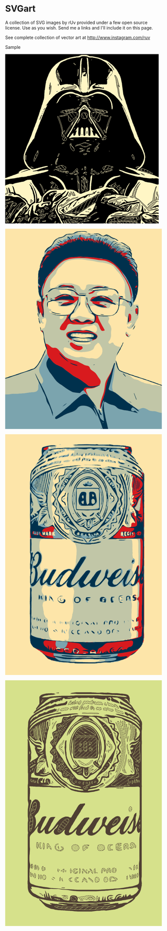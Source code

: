 # SVGart
A collection of SVG images by rUv provided under a few open source license. Use as you wish. Send me a links and I'll include it on this page.

See complete collection of vector art at http://www.instagram.com/ruv

Sample

![alt tag](https://github.com/ruvnet/SVGart/blob/master/png/darth.png?raw=true)

![alt tag](https://github.com/ruvnet/SVGart/blob/master/png/kim.png?raw=true)

![alt tag](https://github.com/ruvnet/SVGart/blob/master/png/can1.png?raw=true)

![alt tag](https://github.com/ruvnet/SVGart/blob/master/png/can2.png?raw=true)
